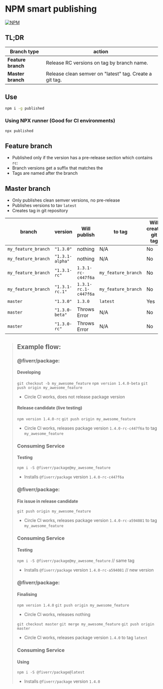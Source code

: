 # NPM smart publishing

[![NPM](https://nodei.co/npm/published.png)](https://www.npmjs.com/package/published)

## TL;DR
| Branch type | action |
| --- | --- |
| **Feature branch** | Release RC versions on tag by branch name. |
| **Master branch** | Release clean semver on "latest" tag. Create a git tag. |

## Use
```sh
npm i -g published
```

### Using NPX runner (Good for CI environments)
```sh
npx published
```

## Feature branch
- Published only if the version has a pre-release section which contains `rc`:
- Branch versions get a suffix that matches the
- Tags are named after the branch

## Master branch
- Only publishes clean semver versions, no pre-release
- Publishes versions to tav `latest`
- Creates tag in git repository

| branch | version | Will publish | to tag | Will create git tag |
| --- | --- | --- | --- | --- |
| `my_feature_branch` | `"1.3.0"` | nothing | N/A | No
| `my_feature_branch` | `"1.3.1-alpha"` | nothing | N/A | No
| `my_feature_branch` | `"1.3.1-rc"` | `1.3.1-rc-c447f6a` | `my_feature_branch` | No
| `my_feature_branch` | `"1.3.1-rc.1"` | `1.3.1-rc.1-c447f6a` | `my_feature_branch` | No
| `master` | `"1.3.0"` | `1.3.0` | `latest` | Yes
| `master` | `"1.3.0-beta"` | Throws Error | N/A | No
| `master` | `"1.3.0-rc"` | Throws Error | N/A | No

> ## Example flow:
>
> ### @fiverr/package:
> #### Developing
> `git checkout -b my_awesome_feature`
> `npm version 1.4.0-beta`
> `git push origin my_awesome_feature`
> - Circle CI works, does not release package version
>
> #### Release candidate (live testing)
> `npm version 1.4.0-rc`
> `git push origin my_awesome_feature`
> - Circle CI works, releases package version `1.4.0-rc-c447f6a` to tag `my_awesome_feature`
>
> ### Consuming Service
> #### Testing
> `npm i -S @fiverr/package@my_awesome_feature`
> - Installs `@fiverr/package` version `1.4.0-rc-c447f6a`
>
> ### @fiverr/package:
> #### Fix issue in release candidate
> `git push origin my_awesome_feature`
> - Circle CI works, releases package version `1.4.0-rc-a594081` to tag `my_awesome_feature`
>
> ### Consuming Service
> #### Testing
> `npm i -S @fiverr/package@my_awesome_feature` // same tag
> - Installs `@fiverr/package` version `1.4.0-rc-a594081` // new version
>
> ### @fiverr/package:
> #### Finalising
> `npm version 1.4.0`
> `git push origin my_awesome_feature`
> - Circle CI works, releases nothing
>
> `git checkout master`
> `git merge my_awesome_feature`
> `git push origin master`
> - Circle CI works, releases package version `1.4.0` to tag `latest`
>
> ### Consuming Service
> #### Using
> `npm i -S @fiverr/package@latest`
> - Installs `@fiverr/package` version `1.4.0`
